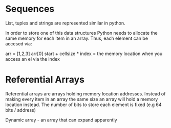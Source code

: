 # Sequences
List, tuples and strings are represented similar in python.

In order to store one of this data structures Python needs to allocate the same memory for each item in an array. Thus, each element can be accesed via:

arr = [1,2,3]
arr[0]
start + cellsize * index = the memory location when you access an el via the index


# Referential Arrays
Referential arrays are arrays holding memory location addresses.
Instead of making every item in an array the same size an array will hold a memory location instead.
The number of bits to store each element is fixed (e.g 64 bits / address)

Dynamic array - an array that can expand apparently